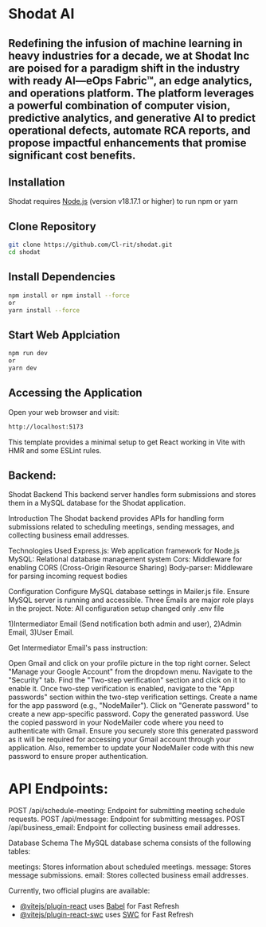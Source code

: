 # Shodat AI

Redefining the infusion of machine learning in heavy industries for a decade, we at Shodat Inc are poised for a paradigm shift in the industry with ready AI—eOps Fabric™, an edge analytics, and operations platform. The platform leverages a powerful combination of computer vision, predictive analytics, and generative AI to predict operational defects, automate RCA reports, and propose impactful enhancements that promise significant cost benefits.
---------
## Installation

Shodat requires [Node.js](https://nodejs.org/) (version v18.17.1 or higher) to run
npm or yarn

## Clone Repository

```sh
git clone https://github.com/Cl-rit/shodat.git
cd shodat
```

## Install Dependencies

```sh
npm install or npm install --force
or
yarn install --force
```

## Start Web Applciation

```sh
npm run dev
or
yarn dev
```

## Accessing the Application
Open your web browser and visit:
```sh
http://localhost:5173
```


This template provides a minimal setup to get React working in Vite with HMR and some ESLint rules.

## Backend:

Shodat Backend This backend server handles form submissions and stores them in a MySQL database for the Shodat application.

Introduction The Shodat backend provides APIs for handling form submissions related to scheduling meetings, sending messages, and collecting business email addresses.

Technologies Used Express.js: Web application framework for Node.js MySQL: Relational database management system Cors: Middleware for enabling CORS (Cross-Origin Resource Sharing) Body-parser: Middleware for parsing incoming request bodies

Configuration Configure MySQL database settings in Mailer.js file. Ensure MySQL server is running and accessible. Three Emails are major role plays in the project. 
Note: All configuration setup changed only .env file

1)Intermediator Email (Send notification both admin and user),
2)Admin Email, 
3)User Email.

Get Intermediator Email's pass instruction:

Open Gmail and click on your profile picture in the top right corner.
Select "Manage your Google Account" from the dropdown menu.
Navigate to the "Security" tab.
Find the "Two-step verification" section and click on it to enable it.
Once two-step verification is enabled, navigate to the "App passwords" section within the two-step verification settings.
Create a name for the app password (e.g., "NodeMailer").
Click on "Generate password" to create a new app-specific password.
Copy the generated password.
Use the copied password in your NodeMailer code where you need to authenticate with Gmail.
Ensure you securely store this generated password as it will be required for accessing your Gmail account through your application. 
Also, remember to update your NodeMailer code with this new password to ensure proper authentication.

# API Endpoints:

POST /api/schedule-meeting: Endpoint for submitting meeting schedule requests. 
POST /api/message: Endpoint for submitting messages.
POST /api/business_email: Endpoint for collecting business email addresses.

Database Schema The MySQL database schema consists of the following tables:

meetings: Stores information about scheduled meetings. 
message: Stores message submissions.
email: Stores collected business email addresses.

Currently, two official plugins are available:

- [@vitejs/plugin-react](https://github.com/vitejs/vite-plugin-react/blob/main/packages/plugin-react/README.md) uses [Babel](https://babeljs.io/) for Fast Refresh
- [@vitejs/plugin-react-swc](https://github.com/vitejs/vite-plugin-react-swc) uses [SWC](https://swc.rs/) for Fast Refresh
